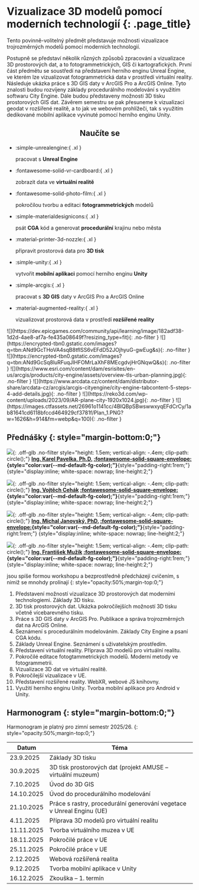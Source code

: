 
# Vizualizace 3D modelů pomocí moderních technologií {: .page_title}

Tento povinně-volitelný předmět představuje možnosti vizualizace trojrozměrných modelů pomocí moderních technologií.

Postupně se představí několik různých způsobů zpracování a vizualizace 3D prostorových dat, a to fotogrammetrických, GIS či kartografických. První část předmětu se soustředí na představení herního enginu Unreal Engine, ve kterém lze vizualizovat fotogrammetrická data v prostředí virtuální reality. Následuje ukázka práce s 3D GIS daty v ArcGIS Pro a ArcGIS Online. Tyto znalosti budou rozvíjeny základy procedurálního modelování s využitím softwaru City Engine. Dále budou představeny možnosti 3D tisku prostorových GIS dat. Závěrem semestru se pak přesuneme k vizualizaci geodat v rozšířené realitě, a to jak ve webovém prohlížeči, tak s využitím dedikované mobilní aplikace vyvinuté pomocí herního enginu Unity.


<h2 style="text-align:center;">Naučíte se</h2>
<!-- styl je zde pridany HTML tagem (ne pomoci '##'), aby se text neobjevil v tabulce obsahu vlevo na strance -->

<div class="grid cards grid_icon_info smaller_padding" markdown> <!-- specificky format gridu (trida "grid_icon_info") na miru uvodni strance predmetu -->

-   :simple-unrealengine:{ .xl }

    pracovat s __Unreal Engine__

-   :fontawesome-solid-vr-cardboard:{ .xl }

    zobrazit data ve __virtuální realitě__

-   :fontawesome-solid-photo-film:{ .xl }

    pokročilou tvorbu a editaci __fotogrammetrických__ modelů

-   :simple-materialdesignicons:{ .xl }

    psát __CGA__ kód a generovat __procedurální__ krajinu nebo města

-   :material-printer-3d-nozzle:{ .xl }

    připravit prostorová data pro __3D tisk__


-   :simple-unity:{ .xl }

    vytvořit __mobilní aplikaci__ pomocí herního enginu __Unity__

-   :simple-arcgis:{ .xl }

    pracovat s __3D GIS__ daty v ArcGIS Pro a ArcGIS Online

-   :material-augmented-reality:{ .xl }

    vizualizovat prostorová data v prostředí __rozšířené reality__


</div>

<div class="gallery_container" markdown>
![](https://dev.epicgames.com/community/api/learning/image/182adf38-1d2d-4ae8-af7a-fe435a08649f?resizing_type=fit){: .no-filter }
![](https://encrypted-tbn0.gstatic.com/images?q=tbn:ANd9GcTHoVA4sqB8tfISS6vEFdD52JOjhyuG-gwEug&s){: .no-filter }
![](https://encrypted-tbn0.gstatic.com/images?q=tbn:ANd9GcSq8luRFuqJlHFOMrLaXhF8MEcgdvjHrGNqwQ&s){: .no-filter }
![](https://www.esri.com/content/dam/esrisites/en-us/arcgis/products/city-engine/assets/overview-tls-urban-planning.jpg){: .no-filter }
![](https://www.arcdata.cz/content/dam/distributor-share/arcdata-cz/arcgis/arcgis-cityengine/city-engine-tabcontent-5-steps-4-add-details.jpg){: .no-filter }
![](https://reko3d.com/wp-content/uploads/2023/09/AR-plane-city-1920x1024.jpg){: .no-filter }
![](https://images.ctfassets.net/26961o1141cc/4BIQBpSBwswwxyqEFdCrCy/1ab81641cd6118bfccd464929cf3781f/Plan_1.PNG?w=1626&h=914&fm=webp&q=100){: .no-filter }

</div>


## Přednášky {: style="margin-bottom:0;"}

![](https://geomatics.fsv.cvut.cz/wp-content/uploads/2022/01/03-edit_export@0.5x-12.jpg){: .off-glb .no-filter style="height: 1.5em; vertical-align: -.4em; clip-path: circle();"}
__[Ing. Karel Pavelka, Ph.D.](https://geomatics.fsv.cvut.cz/employees/karel-pavelka-ml/) [:fontawesome-solid-square-envelope:](mailto:karel.pavelka@cvut.cz "karel.pavelka@cvut.cz"){style="color:var(--md-default-fg-color);"}__{style="padding-right:1rem;"}
{style="display:inline; white-space: nowrap; line-height:2;"}
<!-- kvuli zobrazovani na mobilu -->

![](https://geomatics.fsv.cvut.cz/wp-content/uploads/2022/01/03-edit_export@0.3x.jpg){: .off-glb .no-filter style="height: 1.5em; vertical-align: -.4em; clip-path: circle();"}
__[Ing. Vojtěch Cehák](https://geomatics.fsv.cvut.cz/employees/vojtech-cehak/) [:fontawesome-solid-square-envelope:](mailto:vojtech.cehak@fsv.cvut.cz "vojtech.cehak@fsv.cvut.cz"){style="color:var(--md-default-fg-color);"}__{style="padding-right:1rem;"}
{style="display:inline; white-space: nowrap; line-height:2;"}
<!-- kvuli zobrazovani na mobilu -->

![](https://geomatics.fsv.cvut.cz/wp-content/uploads/2022/01/03-edit_export@0.5x-15.jpg){: .off-glb .no-filter style="height: 1.5em; vertical-align: -.4em; clip-path: circle();"}
__[Ing. Michal Janovský, PhD.](https://geomatics.fsv.cvut.cz/employees/michal-janovsky/) [:fontawesome-solid-square-envelope:](mailto:michal.janovsky@fsv.cvut.cz "michal.janovsky@fsv.cvut.cz"){style="color:var(--md-default-fg-color);"}__{style="padding-right:1rem;"}
{style="display:inline; white-space: nowrap; line-height:2;"}
<!-- kvuli zobrazovani na mobilu -->

![](https://geomatics.fsv.cvut.cz/wp-content/uploads/2022/01/03-edit_export@0.75x-4.jpg){: .off-glb .no-filter style="height: 1.5em; vertical-align: -.4em; clip-path: circle();"}
__[Ing. František Mužík](https://geomatics.fsv.cvut.cz/employees/frantisek-muzik/) [:fontawesome-solid-square-envelope:](mailto:frantisek.muzik@fsv.cvut.cz "frantisek.muzik@fsv.cvut.cz"){style="color:var(--md-default-fg-color);"}__{style="padding-right:1rem;"}
{style="display:inline; white-space: nowrap; line-height:2;"}
<!-- kvuli zobrazovani na mobilu -->






jsou spíše formou workshopu a bezprostředně předcházejí cvičením, s nimiž se mnohdy prolínají
{: style="opacity:50%;margin-top:0;"}

1. Představení možností vizualizace 3D prostorových dat moderními technologiemi. Základy 3D tisku. 
2. 3D tisk prostorových dat. Ukázka pokročilejších možností 3D tisku včetně vícebarevného tisku.
3. Práce s 3D GIS daty v ArcGIS Pro. Publikace a správa trojrozměrných dat na ArcGIS Online.
4. Seznámení s procedurálním modelováním. Základy City Engine a psaní CGA kódu.
5. Základy Unreal Engine. Seznámení s uživatelským prostředím.
6. Představení virtuální reality. Příprava 3D modelů pro virtuální realitu.
7. Pokročilé editace fotogtammetrických modelů. Moderní metody ve fotogrammetrii.
8. Vizualizace 3D dat ve virtuální realitě.
9. Pokročilejší vizualizace v UE.
10. Představení rozšířené reality. WebXR, webové JS knihovny.
11. Využití herního enginu Unity. Tvorba mobilní aplikace pro Android v Unity.



## Harmonogram {: style="margin-bottom:0;"}
Harmonogram je platný pro zimní semestr 2025/26.
{: style="opacity:50%;margin-top:0;"}

| Datum       | Téma                                                                 |
|-------------|----------------------------------------------------------------------|
| 23.9.2025   | Základy 3D tisku                                                     |
| 30.9.2025   | 3D tisk prostorových dat (projekt AMUSE – virtuální muzeum)          |
| 7.10.2025   | Úvod do 3D GIS                                                       |
| 14.10.2025  | Úvod do procedurálního modelování                                    |
| 21.10.2025  | Práce s rastry, procedurální generování vegetace v Unreal Enginu (UE)|
| 4.11.2025   | Příprava 3D modelů pro virtuální realitu                             |
| 11.11.2025  | Tvorba virtuálního muzea v UE                                        |
| 18.11.2025  | Pokročilé práce v UE                                                 |
| 25.11.2025  | Pokročilé práce v UE                                                 |
| 2.12.2025   | Webová rozšířená realita                                             |
| 9.12.2025   | Tvorba mobilní aplikace v Unity                                      |
| 16.12.2025  | Zkouška – 1. termín                                                  |


<!--
[![](./assets/index/schedule.svg#only-light){.off-glb .no-filter}](https://kos.cvut.cz/schedule/course/1551GIS/semester/B232){target="_blank"}
[![](./assets/index/schedule_dark.svg#only-dark){.off-glb .no-filter}](https://kos.cvut.cz/schedule/course/1551GIS/semester/B232){target="_blank"}

---

[Stránka předmětu v :custom-kos-logo-img-BW:{.middle style="margin-left:3px;"} :custom-kos-logo-BW:{.xl .middle}](https://kos.cvut.cz/course-syllabus/1551GIS/B232){ .md-button .md-button--primary target="_blank"}
{align=center}

-->
